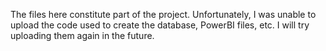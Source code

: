 The files here constitute part of the project. Unfortunately, I was unable to upload the code used to create the database, PowerBI files, etc. I will try uploading them again in the future.
